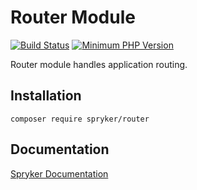 # Router Module
[![Build Status](https://travis-ci.org/spryker/router.svg)](https://travis-ci.org/spryker/router)
[![Minimum PHP Version](https://img.shields.io/badge/php-%3E%3D%207.3-8892BF.svg)](https://php.net/)

Router module handles application routing.

## Installation

```
composer require spryker/router
```

## Documentation

[Spryker Documentation](https://academy.spryker.com/developing_with_spryker/module_guide/modules.html)
